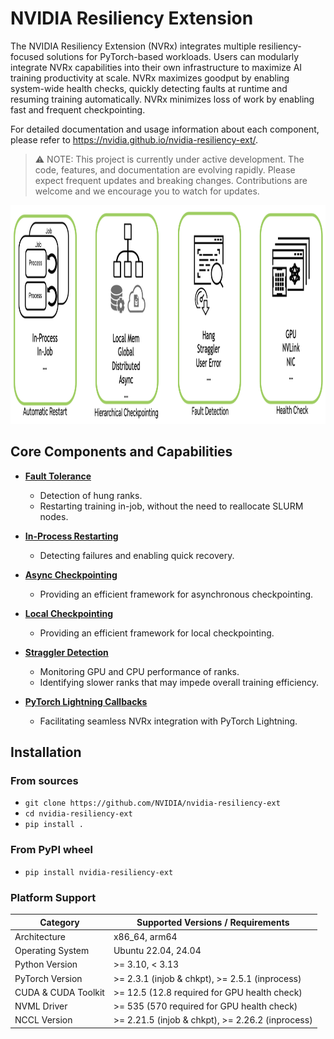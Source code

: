 # NVIDIA Resiliency Extension

The NVIDIA Resiliency Extension (NVRx) integrates multiple resiliency-focused solutions for PyTorch-based workloads. Users can modularly integrate NVRx capabilities into their own infrastructure to maximize AI training productivity at scale. NVRx maximizes goodput by enabling system-wide health checks, quickly detecting faults at runtime and resuming training automatically. NVRx minimizes loss of work by enabling fast and frequent checkpointing. 

For detailed documentation and usage information about each component, please refer to https://nvidia.github.io/nvidia-resiliency-ext/.

> ⚠️ NOTE: This project is currently under active development. The code, features, and documentation are evolving rapidly. Please expect frequent updates and breaking changes. Contributions are welcome and we encourage you to watch for updates.

<img src="/docs/source/media/nvrx_core_features.png" alt="Figure highlighting core NVRx features including automatic restart, hierarchical checkpointing, fault detection and health checks" width="950" height="350">


## Core Components and Capabilities

- **[Fault Tolerance](https://github.com/NVIDIA/nvidia-resiliency-ext/blob/main/docs/source/fault_tolerance/index.rst)**
  - Detection of hung ranks.  
  - Restarting training in-job, without the need to reallocate SLURM nodes.

- **[In-Process Restarting](https://github.com/NVIDIA/nvidia-resiliency-ext/blob/main/docs/source/inprocess/index.rst)**
  - Detecting failures and enabling quick recovery.

- **[Async Checkpointing](https://github.com/NVIDIA/nvidia-resiliency-ext/blob/main/docs/source/checkpointing/async/index.rst)**
  - Providing an efficient framework for asynchronous checkpointing.

- **[Local Checkpointing](https://github.com/NVIDIA/nvidia-resiliency-ext/blob/main/docs/source/checkpointing/local/index.rst)**
  - Providing an efficient framework for local checkpointing.

- **[Straggler Detection](https://github.com/NVIDIA/nvidia-resiliency-ext/blob/main/docs/source/straggler_det/index.rst)**
  - Monitoring GPU and CPU performance of ranks.  
  - Identifying slower ranks that may impede overall training efficiency.

- **[PyTorch Lightning Callbacks](https://github.com/NVIDIA/nvidia-resiliency-ext/blob/main/docs/source/fault_tolerance/integration/ptl.rst)**
  - Facilitating seamless NVRx integration with PyTorch Lightning.

## Installation

### From sources
- `git clone https://github.com/NVIDIA/nvidia-resiliency-ext`
- `cd nvidia-resiliency-ext`
- `pip install .`


### From PyPI wheel
- `pip install nvidia-resiliency-ext`

### Platform Support

| Category             | Supported Versions / Requirements                                          |
|----------------------|----------------------------------------------------------------------------|
| Architecture         | x86_64, arm64                                                              |
| Operating System     | Ubuntu 22.04, 24.04                                                        |
| Python Version       | >= 3.10, < 3.13                                                            |
| PyTorch Version      | >= 2.3.1 (injob & chkpt), >= 2.5.1 (inprocess)                             |
| CUDA & CUDA Toolkit  | >= 12.5 (12.8 required for GPU health check)                               |
| NVML Driver          | >= 535 (570 required for GPU health check)                                 |
| NCCL Version         | >= 2.21.5 (injob & chkpt), >= 2.26.2 (inprocess)                           |

